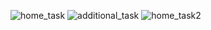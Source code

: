 ![home_task](https://github.com/Practical-DevOps-GitHub/fundamentals-github-task-iamonair/assets/136346981/39dc35cd-c86d-4f86-a68d-3517aa0ecc31)
![additional_task](https://github.com/Practical-DevOps-GitHub/fundamentals-github-task-iamonair/assets/136346981/5a70fd83-71bd-4af6-9f8f-d4a937006b52)
![home_task2](https://github.com/Practical-DevOps-GitHub/fundamentals-github-task-iamonair/assets/136346981/3f7e433f-e877-4366-8b80-ff237a698804)
